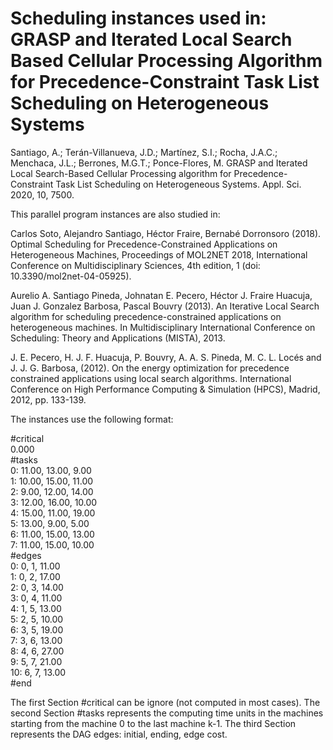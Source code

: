 # Scheduling instances used in: GRASP and Iterated Local Search Based Cellular Processing Algorithm for Precedence-Constraint Task List Scheduling on Heterogeneous Systems

Santiago, A.; Terán-Villanueva, J.D.; Martínez, S.I.; Rocha, J.A.C.; Menchaca, J.L.; Berrones, M.G.T.; Ponce-Flores, M. GRASP and Iterated Local Search-Based Cellular Processing algorithm for Precedence-Constraint Task List Scheduling on Heterogeneous Systems. Appl. Sci. 2020, 10, 7500.

This parallel program instances are also studied in:

Carlos Soto, Alejandro Santiago, Héctor Fraire, Bernabé Dorronsoro (2018). Optimal Scheduling for Precedence-Constrained Applications on Heterogeneous Machines, Proceedings of MOL2NET 2018, International Conference on Multidisciplinary Sciences, 4th edition, 1 (doi: 10.3390/mol2net-04-05925).

Aurelio A. Santiago Pineda, Johnatan E. Pecero, Héctor J. Fraire Huacuja, Juan J. Gonzalez Barbosa, Pascal Bouvry (2013). An Iterative Local Search algorithm for scheduling precedence-constrained applications on heterogeneous machines. In Multidisciplinary International Conference on Scheduling: Theory and Applications (MISTA), 2013.

J. E. Pecero, H. J. F. Huacuja, P. Bouvry, A. A. S. Pineda, M. C. L. Locés and J. J. G. Barbosa, (2012). On the energy optimization for precedence constrained applications using local search algorithms. International Conference on High Performance Computing & Simulation (HPCS), Madrid, 2012, pp. 133-139.

The instances use the following format:

#critical\
0.000\
#tasks\
0: 11.00, 13.00, 9.00\
1: 10.00, 15.00, 11.00\
2: 9.00, 12.00, 14.00\
3: 12.00, 16.00, 10.00\
4: 15.00, 11.00, 19.00\
5: 13.00, 9.00, 5.00\
6: 11.00, 15.00, 13.00\
7: 11.00, 15.00, 10.00\
#edges\
0:  0,  1,  11.00\
1:  0,  2,  17.00\
2:  0,  3,  14.00\
3:  0,  4,  11.00\
4:  1,  5,  13.00\
5:  2,  5,  10.00\
6:  3,  5,  19.00\
7:  3,  6,  13.00\
8:  4,  6,  27.00\
9:  5,  7,  21.00\
10: 6, 7, 13.00\
#end

The first Section #critical can be ignore (not computed in most cases). The second Section #tasks represents the computing time units in the machines starting from the machine 0 to the last machine k-1. The third Section represents the DAG edges: initial, ending, edge cost.
